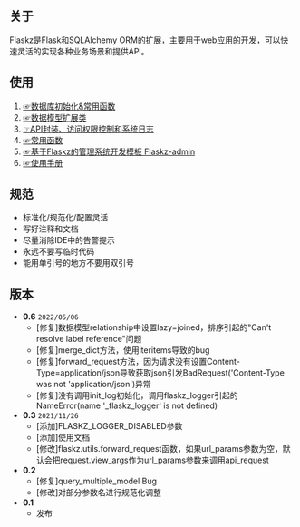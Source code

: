 ## 关于

Flaskz是Flask和SQLAlchemy ORM的扩展，主要用于web应用的开发，可以快速灵活的实现各种业务场景和提供API。

## 使用

1. [☞数据库初始化&常用函数](http://zhangyiheng.com/blog/articles/py_flaskz_model_init.html)
2. [☞数据模型扩展类](http://zhangyiheng.com/blog/articles/py_flaskz_model_mixin.html)
3. [☞API封装、访问权限控制和系统日志](http://zhangyiheng.com/blog/articles/py_flaskz_api.html)
4. [☞常用函数](http://zhangyiheng.com/blog/articles/py_flaskz_utils.html)
5. [☞基于Flaskz的管理系统开发模板 Flaskz-admin](http://zhangyiheng.com/blog/articles/py_flaskz_admin.html)
6. [☞使用手册](http://zhangyiheng.com/blog/articles/py_flaskz_manual.html)

## 规范

- 标准化/规范化/配置灵活
- 写好注释和文档
- 尽量消除IDE中的告警提示
- 永远不要写临时代码
- 能用单引号的地方不要用双引号

## 版本

+ **0.6** `2022/05/06`
    + [修复]数据模型relationship中设置lazy=joined，排序引起的"Can't resolve label reference"问题
    + [修复]merge_dict方法，使用iteritems导致的bug
    + [修复]forward_request方法，因为请求没有设置Content-Type=application/json导致获取json引发BadRequest('Content-Type was not 'application/json')异常
    + [修复]没有调用init_log初始化，调用flaskz_logger引起的NameError(name '_flaskz_logger' is not defined)
+ **0.3** `2021/11/26`
    + [添加]FLASKZ_LOGGER_DISABLED参数
    + [添加]使用文档
    + [修改]flaskz.utils.forward_request函数，如果url_params参数为空，默认会把request.view_args作为url_params参数来调用api_request
+ **0.2**
    + [修复]query_multiple_model Bug
    + [修改]对部分参数名进行规范化调整
+ **0.1**
    + 发布